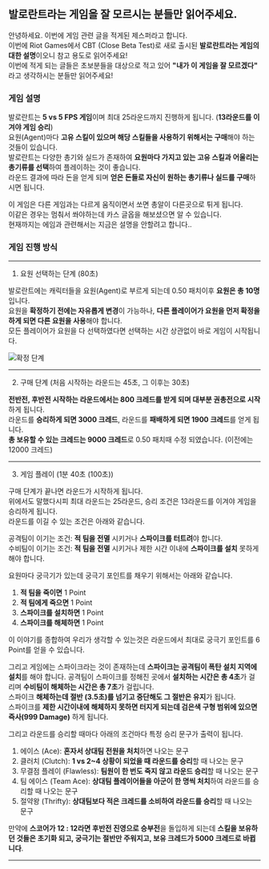 ## 발로란트라는 게임을 잘 모르시는 분들만 읽어주세요.   

안녕하세요. 이번에 게임 관련 글을 적게된 제스퍼라고 합니다.   
이번에 Riot Games에서 CBT (Close Beta Test)로 새로 출시된 **발로란트라는 게임의 대한 설명**이오니 참고 용도로 읽어주세요!   
이번에 적게 되는 글들은 초보분들을 대상으로 적고 있어 **"내가 이 게임을 잘 모르겠다"** 라고 생각하시는 분들만 읽어주세요!   

### 게임 설명   

발로란트는 **5 vs 5 FPS 게임**이며 최대 25라운드까지 진행하게 됩니다. (**13라운드를 이겨야 게임 승리**)   
요원(Agent)마다 **고유 스킬이 있으며 해당 스킬들을 사용하기 위해서는 구매**해야 하는 것들이 있습니다.   
발로란트는 다양한 총기와 실드가 존재하여 **요원마다 가지고 있는 고유 스킬과 어울리는 총기류를 선택**하여 플레이하는 것이 좋습니다.   
라운드 결과에 따라 돈을 얻게 되며 **얻은 돈들로 자신이 원하는 총기류나 실드를 구매**하시면 됩니다.  

이 게임은 다른 게임과는 다르게 움직이면서 쏘면 총알이 다른곳으로 튀게 됩니다.   
이같은 경우는 멈춰서 쏴야하는데 카스 글옵을 해보셨으면 알 수 있습니다.   
현재까지는 에임과 관련해서는 지금은 설명을 안할려고 합니다..   

### 게임 진행 방식   
- - -
1. 요원 선택하는 단계 (80초)   

발로란트에는 캐릭터들을 요원(Agent)로 부르게 되는데 0.50 패치이후 **요원은 총 10명**입니다.   
요원을 **확정하기 전에는 자유롭게 변경**이 가능하나, **다른 플레이어가 요원을 먼저 확정을 하게 되면 다른 요원을 사용**해야 합니다.   
모든 플레이어가 요원을 다 선택하였다면 선택하는 시간 상관없이 바로 게임이 시작됩니다.   

![확정 단계](https://cdn.discordapp.com/attachments/663250829842579470/710293170314936390/unknown.png)
- - -
2. 구매 단계 (처음 시작하는 라운드는 45초, 그 이후는 30초)  

**전반전, 후반전 시작하는 라운드에서는 800 크레드를 받게 되며 대부분 권총전으로 시작**하게 됩니다.   
라운드를 **승리하게 되면 3000 크레드**, 라운드를 **패배하게 되면 1900 크레드**를 얻게 됩니다.   
**총 보유할 수 있는 크레드는 9000 크레드**로 0.50 패치때 수정 되였습니다. (이전에는 12000 크레드)   
- - -
3. 게임 플레이 (1분 40초 (100초))   

구매 단계가 끝나면 라운드가 시작하게 됩니다.   
위에서도 말했다시피 최대 라운드는 25라운드, 승리 조건은 13라운드를 이겨야 게임을 승리하게 됩니다.   
라운드를 이길 수 있는 조건은 아래와 같습니다.   

공격팀이 이기는 조건: **적 팀을 전멸** 시키거나 **스파이크를 터트려**야 합니다.   
수비팀이 이기는 조건: **적 팀을 전멸** 시키거나 제한 시간 이내에 **스파이크를 설치** 못하게 해야 합니다.   

요원마다 궁극기가 있는데 궁극기 포인트를 채우기 위해서는 아래와 같습니다.   

1. **적 팀을 죽이면** 1 Point   
2. **적 팀에게 죽으면** 1 Point   
3. **스파이크를 설치하면** 1 Point   
4. **스파이크를 해체하면** 1 Point   

이 이야기를 종합하여 우리가 생각할 수 있는것은 라운드에서 최대로 궁극기 포인트를 6 Point를 얻을 수 있습니다.    

그리고 게임에는 스파이크라는 것이 존재하는데 **스파이크는 공격팀이 폭탄 설치 지역에 설치**를 해야 합니다. 
공격팀이 스파이크를 정해진 곳에서 **설치하는 시간은 총 4초**가 걸리며 **수비팀이 해체하는 시간은 총 7초**가 걸립니다.   
스파이크 **해체하는데 절반 (3.5초)를 넘기고 중단해도 그 절반은 유지**가 됩니다.   
스파이크를 **제한 시간이내에 해체하지 못하면 터지게 되는데 검은색 구형 범위에 있으면 즉사(999 Damage)** 하게 됩니다.   

그리고 라운드를 승리할 때마다 아래의 조건마다 특정 승리 문구가 출력이 됩니다.   

1. 에이스 (Ace): **혼자서 상대팀 전원을 처치**하면 나오는 문구   
2. 클러치 (Clutch): **1 vs 2~4 상황이 되었을 때 라운드를 승리**할 때 나오는 문구   
3. 무결점 플레이 (Flawless): **팀원이 한 번도 죽지 않고 라운드 승리**할 때 나오는 문구   
4. 팀 에이스 (Team Ace): **상대팀 플레이어들을 아군이 한 명씩 처치**하여 라운드를 승리할 때 나오는 문구   
5. 절약왕 (Thrifty): **상대팀보다 적은 크레드를 소비하여 라운드를 승리**할 때 나오는 문구   

만약에 **스코어가 12 : 12라면 후반전 진영으로 승부전**을 돌입하게 되는데 **스킬을 보유하던 것들은 초기화 되고, 궁극기는 절반만 주워지고, 보유 크레드가 5000 크레드로 바뀝니다**.   
- - -

